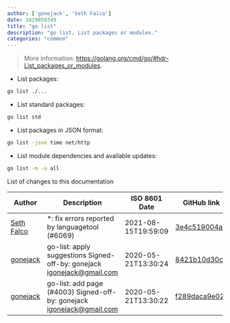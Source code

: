```yaml
---
author: ['gonejack', 'Seth Falco']
date: 1629050349
title: "go list"
description: "go list, List packages or modules."
categories: "common"
---
```

> More information: <https://golang.org/cmd/go/#hdr-List_packages_or_modules>.

- List packages:

```bash
go list ./...
```

- List standard packages:

```bash
go list std
```

- List packages in JSON format:

```bash
go list -json time net/http
```

- List module dependencies and available updates:

```bash
go list -m -u all
```
List of changes to this documentation


Author | Description | ISO 8601 Date | GitHub link
------|-----|-----|-----
[Seth Falco](mailto:seth@falco.fun) | *: fix errors reported by languagetool (#6069) | 2021-08-15T19:59:09 | [3e4c519004a4](https://github.com/tldr-pages/tldr/commit/3e4c519004a471c861cdc609fd7239ee3355671c)
[gonejack](mailto:igonejack@gmail.com) | go-list: apply suggestions Signed-off-by: gonejack <igonejack@gmail.com> | 2020-05-21T13:30:24 | [8421b10d30c0](https://github.com/tldr-pages/tldr/commit/8421b10d30c0dfd2a36ea84dde54249de4590e28)
[gonejack](mailto:igonejack@gmail.com) | go-list: add page (#4003) Signed-off-by: gonejack <igonejack@gmail.com> | 2020-05-21T13:30:22 | [f289daca9e02](https://github.com/tldr-pages/tldr/commit/f289daca9e02b47658d90c13ae0804228614127c)

